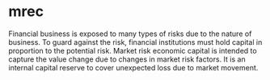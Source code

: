 # mrec
Financial business is exposed to many types of risks due to the nature of business. To guard against the risk, financial institutions must hold capital in proportion to the potential risk. Market risk economic capital is intended to capture the value change due to changes in market risk factors. It is an internal capital reserve to cover unexpected loss due to market movement. 
